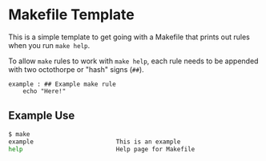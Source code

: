 Makefile Template
=================

This is a simple template to get going with a Makefile that prints out rules
when you run `make help`.

To allow `make` rules to work with `make help`, each rule needs to be appended
with two octothorpe or "hash" signs (`##`).

```make
example : ## Example make rule
    echo "Here!"
```

Example Use
-----------

```bash
$ make
example                       This is an example
help                          Help page for Makefile
```
